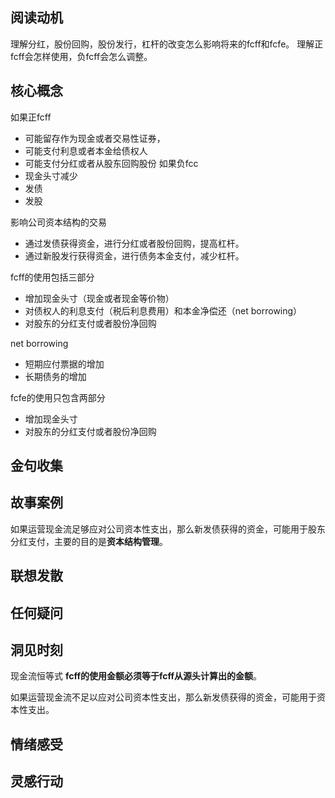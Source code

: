 ## 阅读动机
理解分红，股份回购，股份发行，杠杆的改变怎么影响将来的fcff和fcfe。
理解正fcff会怎样使用，负fcff会怎么调整。
## 核心概念

如果正fcff
- 可能留存作为现金或者交易性证券，
- 可能支付利息或者本金给债权人
- 可能支付分红或者从股东回购股份
如果负fcc
- 现金头寸减少
- 发债
- 发股

影响公司资本结构的交易
- 通过发债获得资金，进行分红或者股份回购，提高杠杆。
- 通过新股发行获得资金，进行债务本金支付，减少杠杆。

fcff的使用包括三部分
- 增加现金头寸（现金或者现金等价物）
- 对债权人的利息支付（税后利息费用）和本金净偿还（net borrowing）
- 对股东的分红支付或者股份净回购

net borrowing
- 短期应付票据的增加
- 长期债务的增加

fcfe的使用只包含两部分
- 增加现金头寸
- 对股东的分红支付或者股份净回购


## 金句收集

## 故事案例

如果运营现金流足够应对公司资本性支出，那么新发债获得的资金，可能用于股东分红支付，主要的目的是**资本结构管理**。

## 联想发散

## 任何疑问

## 洞见时刻
现金流恒等式
**fcff的使用金额必须等于fcff从源头计算出的金额**。

如果运营现金流不足以应对公司资本性支出，那么新发债获得的资金，可能用于资本性支出。
## 情绪感受

## 灵感行动